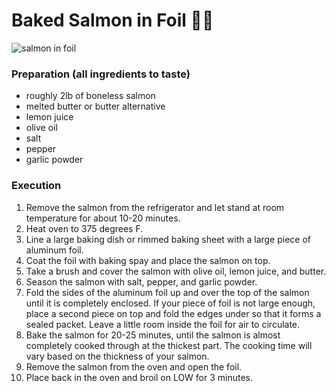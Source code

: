 # Baked Salmon in Foil :woman_cook:
![salmon in foil]()

### Preparation (all ingredients to taste)
- roughly 2lb of boneless salmon 
- melted butter or butter alternative
- lemon juice
- olive oil
- salt
- pepper
- garlic powder


### Execution
1. Remove the salmon from the refrigerator and let stand at room temperature for about 10-20 minutes. 
2. Heat oven to 375 degrees F. 
3. Line a large baking dish or rimmed baking sheet with a large piece of aluminum foil.
4. Coat the foil with baking spay and place the salmon on top.
5. Take a brush and cover the salmon with olive oil, lemon juice, and butter. 
6. Season the salmon with salt, pepper, and garlic powder. 
7. Fold the sides of the aluminum foil up and over the top of the salmon until it is completely enclosed. If your piece of foil is not large enough, place a second piece on top and fold the edges under so that it forms a sealed packet. Leave a little room inside the foil for air to circulate.
8. Bake the salmon for 20-25 minutes, until the salmon is almost completely cooked through at the thickest part. The cooking time will vary based on the thickness of your salmon. 
9. Remove the salmon from the oven and open the foil.
10. Place back in the oven and broil on LOW for 3 minutes.